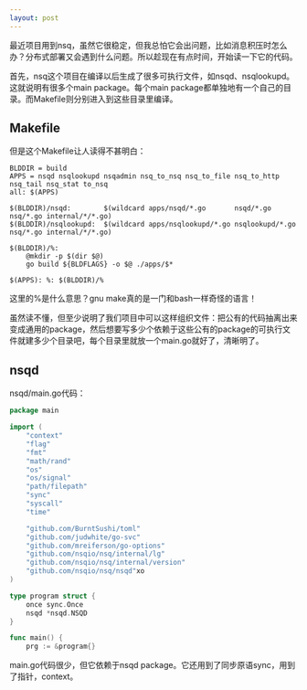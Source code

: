 ```yaml
---
layout: post
---
```


最近项目用到nsq，虽然它很稳定，但我总怕它会出问题，比如消息积压时怎么办？分布式部署又会遇到什么问题。所以趁现在有点时间，开始读一下它的代码。

首先，nsq这个项目在编译以后生成了很多可执行文件，如nsqd、nsqlookupd。这就说明有很多个main package。每个main package都单独地有一个自己的目录。而Makefile则分别进入到这些目录里编译。

## Makefile

但是这个Makefile让人读得不甚明白：

```
BLDDIR = build
APPS = nsqd nsqlookupd nsqadmin nsq_to_nsq nsq_to_file nsq_to_http nsq_tail nsq_stat to_nsq
all: $(APPS)

$(BLDDIR)/nsqd:        $(wildcard apps/nsqd/*.go       nsqd/*.go       nsq/*.go internal/*/*.go)
$(BLDDIR)/nsqlookupd:  $(wildcard apps/nsqlookupd/*.go nsqlookupd/*.go nsq/*.go internal/*/*.go)

$(BLDDIR)/%:
	@mkdir -p $(dir $@)
	go build ${BLDFLAGS} -o $@ ./apps/$*

$(APPS): %: $(BLDDIR)/%
```

这里的%是什么意思？gnu make真的是一门和bash一样奇怪的语言！

虽然读不懂，但至少说明了我们项目中可以这样组织文件：把公有的代码抽离出来变成通用的package，然后想要写多少个依赖于这些公有的package的可执行文件就建多少个目录吧，每个目录里就放一个main.go就好了，清晰明了。

## nsqd

nsqd/main.go代码：

```go
package main

import (
	"context"
	"flag"
	"fmt"
	"math/rand"
	"os"
	"os/signal"
	"path/filepath"
	"sync"
	"syscall"
	"time"

	"github.com/BurntSushi/toml"
	"github.com/judwhite/go-svc"
	"github.com/mreiferson/go-options"
	"github.com/nsqio/nsq/internal/lg"
	"github.com/nsqio/nsq/internal/version"
	"github.com/nsqio/nsq/nsqd"xo
)

type program struct {
	once sync.Once
	nsqd *nsqd.NSQD
}

func main() {
	prg := &program{}
```

main.go代码很少，但它依赖于nsqd package。它还用到了同步原语sync，用到了指针，context。
